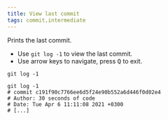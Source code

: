 ```yaml
---
title: View last commit
tags: commit,intermediate
---
```


Prints the last commit.

- Use `git log -1` to view the last commit.
- Use arrow keys to navigate, press <kbd>Q</kbd> to exit.

```shell
git log -1
```

```shell
git log -1
# commit c191f90c7766ee6d5f24e90b552a6d446f0d02e4
# Author: 30 seconds of code
# Date: Tue Apr 6 11:11:08 2021 +0300
# [...]
```
